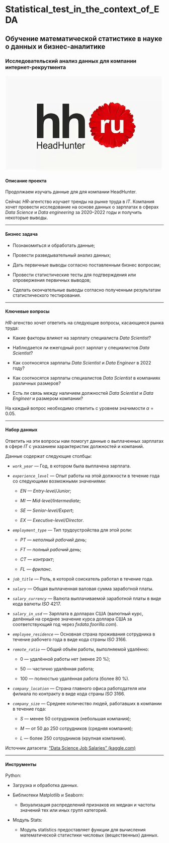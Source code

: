 # Statistical_test_in_the_context_of_EDA
## Обучение математической статистике в науке о данных и бизнес-аналитике
### Исследовательский анализ данных для компании интернет-рекрутмента

![image](https://raw.githubusercontent.com/AndreyRysistov/DatasetsForPandas/main/hh%20label.jpg)

#### Описание проекта 

Продолжаем изучать данные для для компании HeadHunter.

Сейчас *HR*-агентство изучает тренды на рынке труда в *IT*. Компания хочет провести исследование на основе данных о зарплатах в сферах *Data Science* и *Data engineering* за 2020–2022 годы и получить некоторые выводы.

---

#### Бизнес задача

* Познакомиться и обработать данные;

* Провести разведывательный анализ данных;

* Дать первичные выводы согласно поставленным бизнес вопросам;

* Провести статистические тесты для подтверждения или опровержения первичных выводов;

* Сделать окончательные выводы согласно полученным результатам статистического тестирования.

---

#### Ключевые вопросы

*HR*-агенство хочет ответить на следующие вопросы, касающиеся рынка труда:

* Какие факторы влияют на зарплату специалиста *Data Scientist*? 

* Наблюдается ли ежегодный рост зарплат у специалистов *Data Scientist*?

* Как соотносятся зарплаты *Data Scientist* и *Data Engineer* в 2022 году?

* Как соотносятся зарплаты специалистов *Data Scientist* в компаниях различных размеров?

* Есть ли связь между наличием должностей *Data Scientist* и *Data Engineer* и размером компании?

На каждый вопрос необходимо ответить с уровнем значимости $\alpha=0.05$.

---

#### Набор данных

Ответить на эти вопросы нам помогут данные о выплаченных зарплатах в сфере *IT* с указанием характеристик должностей и компаний.

Данные содержат следующие столбцы:

* *`work_year`* — Год, в котором была выплачена зарплата.

* *`experience_level`* — Опыт работы на этой должности в течение года со следующими возможными значениями:
  
  * *EN — Entry-level/Junior*;
  
  * *MI — Mid-level/Intermediate*;
  
  * *SE — Senior-level/Expert*;
  
  * *EX — Executive-level/Director*.

* *`employment_type`* — Тип трудоустройства для этой роли:

  * *PT — неполный рабочий день*;

  * *FT — полный рабочий день*;

  * *CT — контракт*;

  * *FL — фриланс*.

* *`job_title`* — Роль, в которой соискатель работал в течение года.

* *`salary`* — Общая выплаченная валовая сумма заработной платы.

* *`salary_currency`* — Валюта выплачиваемой заработной платы в виде кода валюты *ISO* 4217.

* *`salary_in_usd`* — 	Зарплата в долларах США (валютный курс, делённый на среднее значение курса доллара США за соответствующий год через *fxdata.foorilla.com*).

* *`employee_residence`* — Основная страна проживания сотрудника в течение рабочего года в виде кода страны *ISO* 3166.

* *`remote_ratio`* — Общий объём работы, выполняемой удалённо:

  * 0 — удалённой работы нет (менее 20 %);

  * 50 — частично удалённая работа;

  * 100 — полностью удалённая работа (более 80 %).

* *`company_location`* — Страна главного офиса работодателя или филиала по контракту в виде кода страны *ISO* 3166.

* *`company_size`* — Среднее количество людей, работавших в компании в течение года:

  * *S* — менее 50 сотрудников (небольшая компания);

  * *M* — от 50 до 250 сотрудников (средняя компания);

  * *L* — более 250 сотрудников (крупная компания).

Источник датасета: [“Data Science Job Salaries” (kaggle.com)](https://www.kaggle.com/datasets/ruchi798/data-science-job-salaries)

---

#### Инструменты
Python:
 * Загрузка и обработка данных.

 * Библиотеки Matplotlib и Seaborn:
   * Визуализация распределений признаков их медиан и частоты значений тех или иных групп категорий.

 * Модуль Stats:
   * Модуль statistics предоставляет функции для вычисления математической статистики числовых (вещественных) данных.